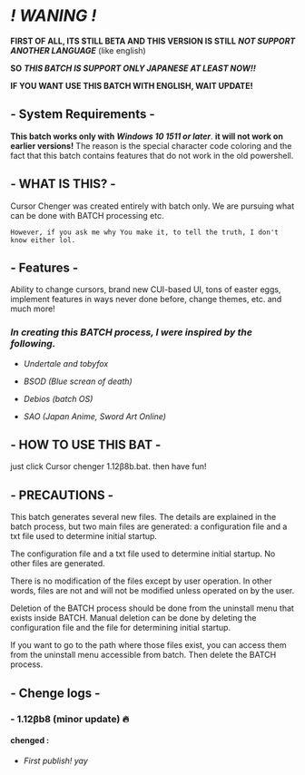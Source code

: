 # ***! WANING !***
**FIRST OF ALL, ITS STILL BETA AND THIS VERSION IS STILL** ***NOT SUPPORT ANOTHER LANGUAGE*** (like english)

**SO** ***THIS BATCH IS SUPPORT ONLY JAPANESE AT LEAST NOW!!***

**IF YOU WANT USE THIS BATCH WITH ENGLISH, WAIT UPDATE!**

## - **System Requirements** -
**This batch works only with** ***Windows 10 1511 or later***. **it will not work on earlier versions!** The reason is the special character code coloring and the fact that this batch contains features that do not work in the old powershell.

## - **WHAT IS THIS?** -
Cursor Chenger was created entirely with batch only.
We are pursuing what can be done with BATCH processing etc.

`However, if you ask me why You make it, to tell the truth, I don't know either lol.`

## - **Features** -
Ability to change cursors, brand new CUI-based UI, tons of easter eggs, implement features in ways never done before, change themes, etc.
and much more!

### ***In creating this BATCH process, I were inspired by the following.***

- *Undertale and tobyfox*

- *BSOD (Blue screan of death)*

- *Debios (batch OS)*

- *SAO (Japan Anime, Sword Art Online)*

## - **HOW TO USE THIS BAT** -
just click Cursor chenger 1.12β8b.bat.
then have fun!

## - **PRECAUTIONS** -
This batch generates several new files. The details are explained in the batch process, but two main files are generated: a configuration file and a txt file used to determine initial startup.

The configuration file and a txt file used to determine initial startup.
No other files are generated.

There is no modification of the files except by user operation. In other words, files are not and will not be modified unless operated on by the user.

Deletion of the BATCH process should be done from the uninstall menu that exists inside BATCH.
Manual deletion can be done by deleting the configuration file and the file for determining initial startup.

If you want to go to the path where those files exist, you can access them from the uninstall menu accessible from batch.
Then delete the BATCH process.

## - **Chenge logs** -
### - 1.12βb8 (minor update) 🔥
#### chenged :
- *First publish! yay*
